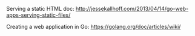 Serving a static HTML doc:
http://jessekallhoff.com/2013/04/14/go-web-apps-serving-static-files/

Creating a web application in Go:
https://golang.org/doc/articles/wiki/
